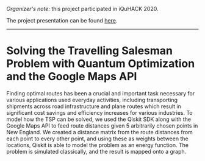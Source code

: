 
_Organizer's note:_ this project participated in iQuHACK 2020.

The project presentation can be found [here](https://github.com/iQuHACK/iQuack/blob/master/2020%20MIT%20QC%20Hackathon%20.pdf).

---

# Solving the Travelling Salesman Problem with Quantum Optimization and the Google Maps API #
Finding optimal routes has been a crucial and important task necessary for various applications used everyday activities, including transporting shipments across road infrastructure and plane routes which result in significant cost savings and efficiency increases for various industries. To model how the TSP can be solved, we used the Qiskit SDK along with the Google Maps API to feed route distances given 5 arbitrarily chosen points in New England. We created a distance matrix from the route distances from each point to every other point, and using these as weights between the locations, Qiskit is able to model the problem as an energy function. The problem is simulated classically, and the result is mapped onto a graph. 

